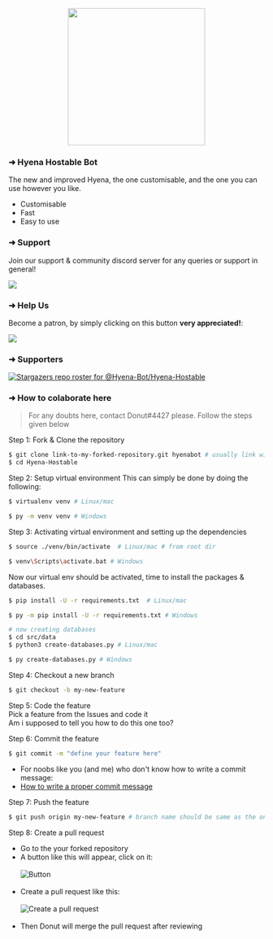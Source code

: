 <p align="center">
    <img src="https://i.ibb.co/8Ktgg0t/hyena-simple-golden.png" width="270" height="270"/>
</p>

### ➜ Hyena Hostable Bot

The new and improved Hyena, the one customisable, and the one you can use however you like. 

- Customisable
- Fast
- Easy to use

### ➜ Support
Join our support & community discord server for any queries or support in general!

[![](https://i.ibb.co/Y3kq58Z/Untitled.png)](https://discord.gg/cHYWdK5GNt)

### ➜ Help Us
Become a patron, by simply clicking on this button **very appreciated!**:

[![](https://c5.patreon.com/external/logo/become_a_patron_button.png)](https://www.patreon.com/hyenabot)

### ➜ Supporters
[![Stargazers repo roster for @Hyena-Bot/Hyena-Hostable](https://reporoster.com/stars/Hyena-Bot/Hyena-Hostable)](https://github.com/Hyena-Bot/Hyena-Hostable/stargazers)

### ➜ How to colaborate here

> For any doubts here, contact Donut#4427 please.
> Follow the steps given below

Step 1: Fork & Clone the repository

```sh
$ git clone link-to-my-forked-repository.git hyenabot # usually link will be https://github.com/YourUserName/Hyena-Hostable
$ cd Hyena-Hostable
```

Step 2: Setup virtual environment
This can simply be done by doing the following:

```sh
$ virtualenv venv # Linux/mac

$ py -m venv venv # Windows
```

Step 3: Activating virtual environment and setting up the dependencies

```sh
$ source ./venv/bin/activate  # Linux/mac # from root dir

$ venv\Scripts\activate.bat # Windows
```
Now our virtual env should be activated, time to install the packages & databases.
```sh
$ pip install -U -r requirements.txt  # Linux/mac

$ py -m pip install -U -r requirements.txt # Windows

# now creating databases
$ cd src/data
$ python3 create-databases.py # Linux/mac

$ py create-databases.py # Windows
```

Step 4: Checkout a new branch

```sh
$ git checkout -b my-new-feature
```

Step 5: Code the feature
<br/>
Pick a feature from the Issues and code it
<br/>
Am i supposed to tell you how to do this one too?

Step 6: Commit the feature

```sh
$ git commit -m "define your feature here"
```

- For noobs like you (and me) who don't know how to write a commit message:
  <br/>
- [How to write a proper commit message](https://gist.github.com/develar/273e2eb938792cf5f86451fbac2bcd51)

Step 7: Push the feature

```sh
$ git push origin my-new-feature # branch name should be same as the one you checked out
```

Step 8: Create a pull request

- Go to the your forked repository
- A button like this will appear, click on it:
  <br/><br/>
  ![Button](https://i.ibb.co/jhQNdYX/Screenshot-2021-07-30-at-2-45-15-PM.png)
  <br/><br/>
- Create a pull request like this:
  <br/><br/>
  ![Create a pull request](https://i.ibb.co/4WSCYnZ/Screenshot-2021-07-30-at-2-45-43-PM.png)
  <br/><br/>
- Then Donut will merge the pull request after reviewing

